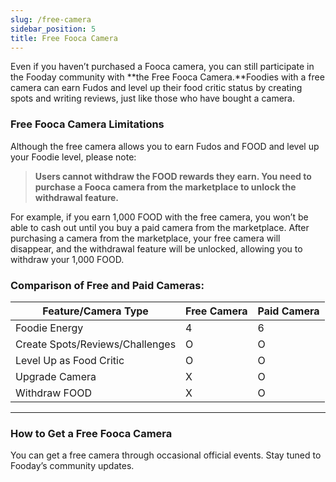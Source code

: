 ```yaml
---
slug: /free-camera
sidebar_position: 5
title: Free Fooca Camera
---
```

Even if you haven’t purchased a Fooca camera, you can still participate in the Fooday community with **the Free Fooca Camera.**Foodies with a free camera can earn Fudos and level up their food critic status by creating spots and writing reviews, just like those who have bought a camera.

### Free Fooca Camera Limitations

Although the free camera allows you to earn Fudos and FOOD and level up your Foodie level, please note:

> **Users cannot withdraw the FOOD rewards they earn. You need to purchase a Fooca camera from the marketplace to unlock the withdrawal feature.**

For example, if you earn 1,000 FOOD with the free camera, you won’t be able to cash out until you buy a paid camera from the marketplace. After purchasing a camera from the marketplace, your free camera will disappear, and the withdrawal feature will be unlocked, allowing you to withdraw your 1,000 FOOD.

### Comparison of Free and Paid Cameras:

| **Feature/Camera Type**  | **Free Camera** | **Paid Camera** |
|--------------|----------|----------|
| Foodie Energy | 4        | 6        |
| Create Spots/Reviews/Challenges | O        | O        |
| Level Up as Food Critic  | O        | O        |
| Upgrade Camera   | X        | O        |
| Withdraw FOOD | X        | O        |

***

### How to Get a Free Fooca Camera

You can get a free camera through occasional official events. Stay tuned to Fooday’s community updates.

